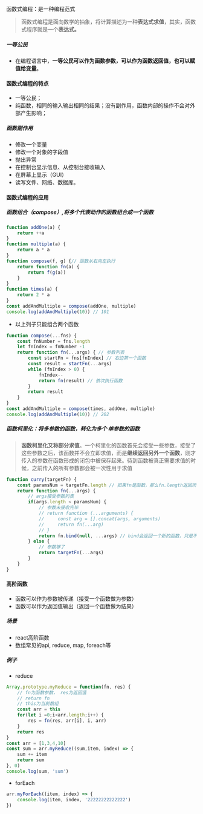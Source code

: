函数式编程：是一种编程范式

> 函数式编程是面向数学的抽象，将计算描述为一种**表达式求值**，其实，函数式程序就是一个**表达式。**

##### 一等公民

- 在编程语言中，**一等公民可以作为函数参数，可以作为函数返回值，也可以赋值给变量**。

#### 函数式编程的特点

- 一等公民；
- 纯函数，相同的输入输出相同的结果；没有副作用，函数内部的操作不会对外部产生影响；

##### 函数副作用

- 修改一个变量
- 修改一个对象的字段值
- 抛出异常
- 在控制台显示信息、从控制台接收输入
- 在屏幕上显示（GUI）
- 读写文件、网络、数据库。

#### 函数式编程的应用

##### 函数组合（compose）,将多个代表动作的函数组合成一个函数

```javascript
function addOne(a) {
    return ++a
}
function multiple(a) {
    return a * a
}
function compose(f, g) {// 函数从右向左执行
    return function fn(a) {
        return f(g(a))
    }
}
function times(a) {
    return 2 * a
}
const addAndMultiple = compose(addOne, multiple)
console.log(addAndMultiple(10)) // 101
```

- 以上列子只能组合两个函数

```javascript
function compose(...fns) {
    const fnNumber = fns.length
    let fnIndex = fnNumber -1
    return function fn(...args) { // 参数列表
        const startFn = fns[fnIndex] // 右边第一个函数
        const result = startFn(...args)
        while (fnIndex > 0) {
            fnIndex--
            return fn(result) // 依次执行函数
        }
        return result
    }
}
const addAndMultiple = compose(times, addOne, multiple)
console.log(addAndMultiple(10)) // 202
```

##### 函数柯里化：将多参数的函数，转化为多个 单参数的函数

> **函数柯里化又称部分求值**。一个柯里化的函数首先会接受一些参数，接受了这些参数之后，该函数并不会立即求值，而是**继续返回另外一个函数**，刚才传入的参数在函数形成的闭包中被保存起来。待到函数被真正需要求值的时候，之前传入的所有参数都会被一次性用于求值

```javascript
function curry(targetFn) {
    const paramsNum = targetFn.length // 如果fn是函数，那么fn.length返回所需参数的个数
    return function fn(...args) {
        // args接受参数列表
        if(args.length < paramsNum) {
            // 参数未接收完毕
            // return function (...arguments) {
            //     const arg = [].concat(args, arguments)
            //     return fn(...arg)
            // }
            return fn.bind(null, ...args) // bind会返回一个新的函数，只是不会执行，参数是参数列表
        } else {
            // 参数够了
            return targetFn(...args)
        }
    }
}
```

#### 高阶函数

- 函数可以作为参数被传递（接受一个函数做为参数）
- 函数可以作为返回值输出（返回一个函数做为结果）

##### 场景

- react高阶函数
- 数组常见的api, reduce, map, foreach等

##### 例子

- reduce

```javascript
Array.prototype.myReduce = function(fn, res) {
    // fn为函数参数， res为返回值
    // return fn
    // this为当前数组
    const arr = this
    for(let i =0;i<arr.length;i++) {
        res = fn(res, arr[i], i, arr)
    }
    return res
}
const arr = [1,3,4,10]
const sum = arr.myReduce((sum,item, index) => {
    sum += item
    return sum
}, 0)
console.log(sum, 'sum')
```

- forEach

```javascript
arr.myForEach((item, index) => {
    console.log(item, index, '22222222222222')
})
```